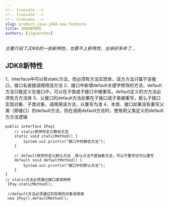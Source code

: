 ```yaml
---
<!-- truncate -->
<!-- truncate -->
<!-- truncate -->
slug: product-java-jdk8-new-features
title: JDK8新特性
authors: [jiguanchen]
---
```


*主要介绍了JDK8的一些新特性，也算不上新特性，出来好多年了....*<!--more-->

## JDK8新特性

1、interface中可以有static⽅法，但必须有⽅法实现体，该⽅方法只属于该接⼝，接口名直接调⽤用该方法
		2、接⼝中新增default关键字修饰的方法，default方法只能定义在接⼝中，可以在子类或子接⼝中被重写。default定义的⽅方法必须有⽅方法体
		3、父接口的default方法如果在子接口或子类被重写，那么⼦接口实现对象、子类对象，调⽤用该方法，以重写为准
		4、本类、接⼝如果没有重写父类（即接⼝）的default方法，则在调⽤default⽅法时，使⽤用⽗类定义的default⽅方法逻辑

```
public interface IPay{  
    // static修饰符定义静态⽅法  
    static void staticMethod() {  
        System.out.println("接⼝中的静态⽅法");  
    }  
  
    // default修饰符定义默认方法 ,默认方法不是抽象方法，可以不重写也可以重写 
    default void defaultMethod() {  
        System.out.println("接⼝中的默认⽅法");  
    }  
}  
// static⽅法必须通过接⼝类调⽤用  
 IPay.staticMethod();  
  
 //default⽅法必须通过实现类的对象调⽤用  
 new IPay().defaultMethod();
```

